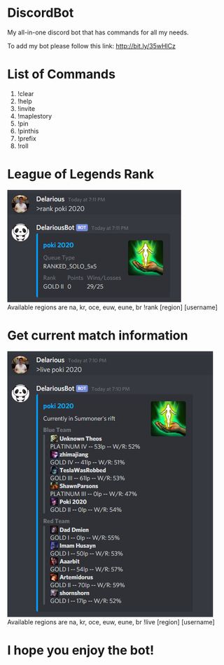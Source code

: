 # DiscordBot
My all-in-one discord bot that has commands for all my needs.

To add my bot please follow this link: http://bit.ly/35wHlCz

# List of Commands
1) !clear <br />
2) !help <br />
3) !invite <br />
4) !maplestory <br />
5) !pin <br />
6) !pinthis <br />
7) !prefix <br />
8) !roll <br />

# League of Legends Rank
![rank command](https://github.com/FlyingViet/DiscordBot/blob/master/src/Images/rank.PNG)  <br />
Available regions are na, kr, oce, euw, eune, br
!rank \[region] \[username]
# Get current match information
![live command](https://github.com/FlyingViet/DiscordBot/blob/master/src/Images/live.PNG)  <br />
Available regions are na, kr, oce, euw, eune, br
!live \[region] \[username]

# I hope you enjoy the bot!
